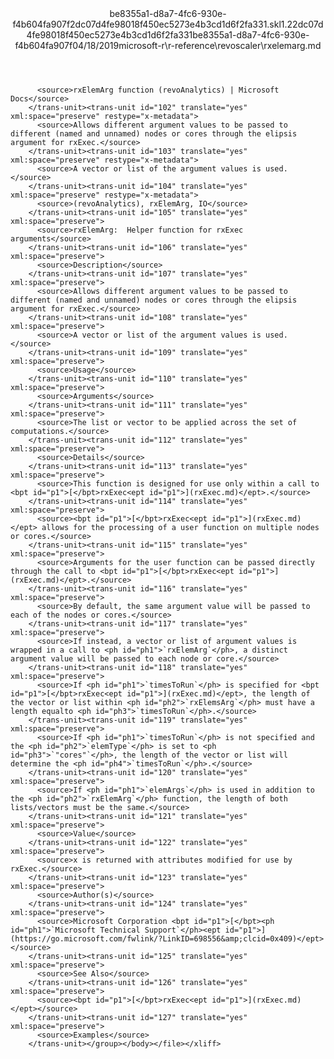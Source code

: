 <?xml version="1.0"?><xliff version="1.2" xmlns="urn:oasis:names:tc:xliff:document:1.2" xmlns:xsi="http://www.w3.org/2001/XMLSchema-instance" xsi:schemaLocation="urn:oasis:names:tc:xliff:document:1.2 xliff-core-1.2-transitional.xsd"><file datatype="xml" original="rxelemarg.md" source-language="en-US" target-language="en-US"><header><tool tool-id="mdxliff" tool-name="mdxliff" tool-version="1.0-d1654b2" tool-company="Microsoft" /><xliffext:skl_file_name xmlns:xliffext="urn:microsoft:content:schema:xliffextensions">be8355a1-d8a7-4fc6-930e-f4b604fa907f2dc07d4fe98018f450ec5273e4b3cd1d6f2fa331.skl</xliffext:skl_file_name><xliffext:version xmlns:xliffext="urn:microsoft:content:schema:xliffextensions">1.2</xliffext:version><xliffext:ms.openlocfilehash xmlns:xliffext="urn:microsoft:content:schema:xliffextensions">2dc07d4fe98018f450ec5273e4b3cd1d6f2fa331</xliffext:ms.openlocfilehash><xliffext:ms.sourcegitcommit xmlns:xliffext="urn:microsoft:content:schema:xliffextensions">be8355a1-d8a7-4fc6-930e-f4b604fa907f</xliffext:ms.sourcegitcommit><xliffext:ms.lasthandoff xmlns:xliffext="urn:microsoft:content:schema:xliffextensions">04/18/2019</xliffext:ms.lasthandoff><xliffext:ms.openlocfilepath xmlns:xliffext="urn:microsoft:content:schema:xliffextensions">microsoft-r\r-reference\revoscaler\rxelemarg.md</xliffext:ms.openlocfilepath></header><body><group id="content" extype="content"><trans-unit id="101" translate="yes" xml:space="preserve" restype="x-metadata">
          <source>rxElemArg function (revoAnalytics) | Microsoft Docs</source>
        </trans-unit><trans-unit id="102" translate="yes" xml:space="preserve" restype="x-metadata">
          <source>Allows different argument values to be passed to different (named and unnamed) nodes or cores through the elipsis argument for rxExec.</source>
        </trans-unit><trans-unit id="103" translate="yes" xml:space="preserve" restype="x-metadata">
          <source>A vector or list of the argument values is used.</source>
        </trans-unit><trans-unit id="104" translate="yes" xml:space="preserve" restype="x-metadata">
          <source>(revoAnalytics), rxElemArg, IO</source>
        </trans-unit><trans-unit id="105" translate="yes" xml:space="preserve">
          <source>rxElemArg:  Helper function for rxExec arguments</source>
        </trans-unit><trans-unit id="106" translate="yes" xml:space="preserve">
          <source>Description</source>
        </trans-unit><trans-unit id="107" translate="yes" xml:space="preserve">
          <source>Allows different argument values to be passed to different (named and unnamed) nodes or cores through the elipsis argument for rxExec.</source>
        </trans-unit><trans-unit id="108" translate="yes" xml:space="preserve">
          <source>A vector or list of the argument values is used.</source>
        </trans-unit><trans-unit id="109" translate="yes" xml:space="preserve">
          <source>Usage</source>
        </trans-unit><trans-unit id="110" translate="yes" xml:space="preserve">
          <source>Arguments</source>
        </trans-unit><trans-unit id="111" translate="yes" xml:space="preserve">
          <source>The list or vector to be applied across the set of computations.</source>
        </trans-unit><trans-unit id="112" translate="yes" xml:space="preserve">
          <source>Details</source>
        </trans-unit><trans-unit id="113" translate="yes" xml:space="preserve">
          <source>This function is designed for use only within a call to <bpt id="p1">[</bpt>rxExec<ept id="p1">](rxExec.md)</ept>.</source>
        </trans-unit><trans-unit id="114" translate="yes" xml:space="preserve">
          <source><bpt id="p1">[</bpt>rxExec<ept id="p1">](rxExec.md)</ept> allows for the processing of a user function on multiple nodes or cores.</source>
        </trans-unit><trans-unit id="115" translate="yes" xml:space="preserve">
          <source>Arguments for the user function can be passed directly through the call to <bpt id="p1">[</bpt>rxExec<ept id="p1">](rxExec.md)</ept>.</source>
        </trans-unit><trans-unit id="116" translate="yes" xml:space="preserve">
          <source>By default, the same argument value will be passed to each of the nodes or cores.</source>
        </trans-unit><trans-unit id="117" translate="yes" xml:space="preserve">
          <source>If instead, a vector or list of argument values is wrapped in a call to <ph id="ph1">`rxElemArg`</ph>, a distinct argument value will be passed to each node or core.</source>
        </trans-unit><trans-unit id="118" translate="yes" xml:space="preserve">
          <source>If <ph id="ph1">`timesToRun`</ph> is specified for <bpt id="p1">[</bpt>rxExec<ept id="p1">](rxExec.md)</ept>, the length of the vector or list within <ph id="ph2">`rxElemsArg`</ph> must have a length equalto <ph id="ph3">`timesToRun`</ph>.</source>
        </trans-unit><trans-unit id="119" translate="yes" xml:space="preserve">
          <source>If <ph id="ph1">`timesToRun`</ph> is not specified and the <ph id="ph2">`elemType`</ph> is set to <ph id="ph3">`"cores"`</ph>, the length of the vector or list will determine the <ph id="ph4">`timesToRun`</ph>.</source>
        </trans-unit><trans-unit id="120" translate="yes" xml:space="preserve">
          <source>If <ph id="ph1">`elemArgs`</ph> is used in addition to the <ph id="ph2">`rxElemArg`</ph> function, the length of both lists/vectors must be the same.</source>
        </trans-unit><trans-unit id="121" translate="yes" xml:space="preserve">
          <source>Value</source>
        </trans-unit><trans-unit id="122" translate="yes" xml:space="preserve">
          <source>x is returned with attributes modified for use by rxExec.</source>
        </trans-unit><trans-unit id="123" translate="yes" xml:space="preserve">
          <source>Author(s)</source>
        </trans-unit><trans-unit id="124" translate="yes" xml:space="preserve">
          <source>Microsoft Corporation <bpt id="p1">[</bpt><ph id="ph1">`Microsoft Technical Support`</ph><ept id="p1">](https://go.microsoft.com/fwlink/?LinkID=698556&amp;clcid=0x409)</ept></source>
        </trans-unit><trans-unit id="125" translate="yes" xml:space="preserve">
          <source>See Also</source>
        </trans-unit><trans-unit id="126" translate="yes" xml:space="preserve">
          <source><bpt id="p1">[</bpt>rxExec<ept id="p1">](rxExec.md)</ept></source>
        </trans-unit><trans-unit id="127" translate="yes" xml:space="preserve">
          <source>Examples</source>
        </trans-unit></group></body></file></xliff>